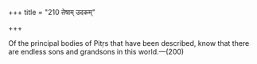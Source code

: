+++
title = "210 तेषाम् उदकम्"

+++

Of the principal bodies of Pitṛs that have been described, know that there are endless sons and grandsons in this world.—(200)